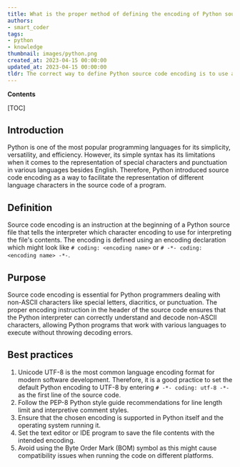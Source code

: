 ```yaml
---
title: What is the proper method of defining the encoding of Python source code?
authors:
- smart_coder
tags:
- python
- knowledge
thumbnail: images/python.png
created_at: 2023-04-15 00:00:00
updated_at: 2023-04-15 00:00:00
tldr: The correct way to define Python source code encoding is to use a special comment at the beginning of the file # -*- coding utf-8 -*-.
---
```


**Contents**

[TOC]

## Introduction

Python is one of the most popular programming languages for its simplicity, versatility, and efficiency. However, its simple syntax has its limitations when it comes to the representation of special characters and punctuation in various languages besides English. Therefore, Python introduced source code encoding as a way to facilitate the representation of different language characters in the source code of a program.

## Definition

Source code encoding is an instruction at the beginning of a Python source file that tells the interpreter which character encoding to use for interpreting the file's contents. The encoding is defined using an encoding declaration which might look like `# coding: <encoding name>` or `# -*- coding: <encoding name> -*-`. 

## Purpose

Source code encoding is essential for Python programmers dealing with non-ASCII characters like special letters, diacritics, or punctuation.  The proper encoding instruction in the header of the source code ensures that the Python interpreter can correctly understand and decode non-ASCII characters, allowing Python programs that work with various languages to execute without throwing decoding errors.

## Best practices

1. Unicode UTF-8 is the most common language encoding format for modern software development. Therefore, it is a good practice to set the default Python encoding to UTF-8 by entering `# -*- coding: utf-8 -*-` as the first line of the source code.
2. Follow the PEP-8 Python style guide recommendations for line length limit and interpretive comment styles.
3. Ensure that the chosen encoding is supported in Python itself and the operating system running it. 
4. Set the text editor or IDE program to save the file contents with the intended encoding.
5. Avoid using the Byte Order Mark (BOM) symbol as this might cause compatibility issues when running the code on different platforms.
